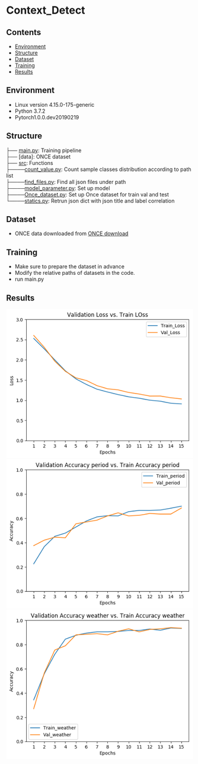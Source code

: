 # Context_Detect

## Contents  
- [Environment](#Environment)  
- [Structure](#Structure)  
- [Dataset](#Dataset)   
- [Training](#Training)
- [Results](#Results) 


## Environment
* Linux version 4.15.0-175-generic
* Python 3.7.2  
* Pytorch1.0.0.dev20190219

## Structure

  ├── [main.py](./main.py): Training pipeline   
  ├── [data]: ONCE dataset  
  ├── [src](./src): Functions   
  ├────[count_value.py](./src/count_value.py): Count sample classes distribution according to path list    
  ├────[find_files.py](./src/find_files.py): Find all json files under path     
  ├────[model_parameter.py](./src/model_parameter.py): Set up model   
  ├────[Once_dataset.py](./src/Once_dataset.py): Set up Once dataset for train val and test   
  └────[statics.py](./src/statics.py): Retrun json dict with json title and label correlation   

## Dataset
* ONCE data downloaded from [ONCE download](https://once-for-auto-driving.github.io/download.html)

## Training
* Make sure to prepare the dataset in advance
* Modify the relative paths of datasets in the code.
* run main.py


## Results
![Figure_1](./Results/Loss.png)
![Figure_2](./Results/Period_acc.png)
![Figure_2](./Results/Weather_acc.png)

